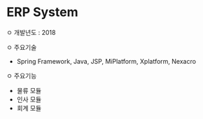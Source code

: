 # ERP System
ㅇ 개발년도 : 2018

ㅇ 주요기술 
  - Spring Framework, Java, JSP, MiPlatform, Xplatform, Nexacro

ㅇ 주요기능
  - 물류 모듈
  - 인사 모듈
  - 회계 모듈
